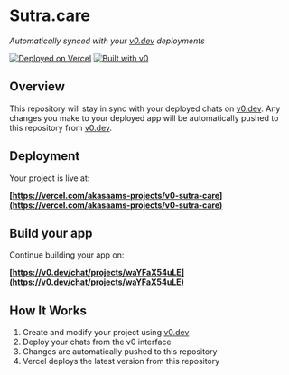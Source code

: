 # Sutra.care

*Automatically synced with your [v0.dev](https://v0.dev) deployments*

[![Deployed on Vercel](https://img.shields.io/badge/Deployed%20on-Vercel-black?style=for-the-badge&logo=vercel)](https://vercel.com/akasaams-projects/v0-sutra-care)
[![Built with v0](https://img.shields.io/badge/Built%20with-v0.dev-black?style=for-the-badge)](https://v0.dev/chat/projects/waYFaX54uLE)

## Overview

This repository will stay in sync with your deployed chats on [v0.dev](https://v0.dev).
Any changes you make to your deployed app will be automatically pushed to this repository from [v0.dev](https://v0.dev).

## Deployment

Your project is live at:

**[https://vercel.com/akasaams-projects/v0-sutra-care](https://vercel.com/akasaams-projects/v0-sutra-care)**

## Build your app

Continue building your app on:

**[https://v0.dev/chat/projects/waYFaX54uLE](https://v0.dev/chat/projects/waYFaX54uLE)**

## How It Works

1. Create and modify your project using [v0.dev](https://v0.dev)
2. Deploy your chats from the v0 interface
3. Changes are automatically pushed to this repository
4. Vercel deploys the latest version from this repository